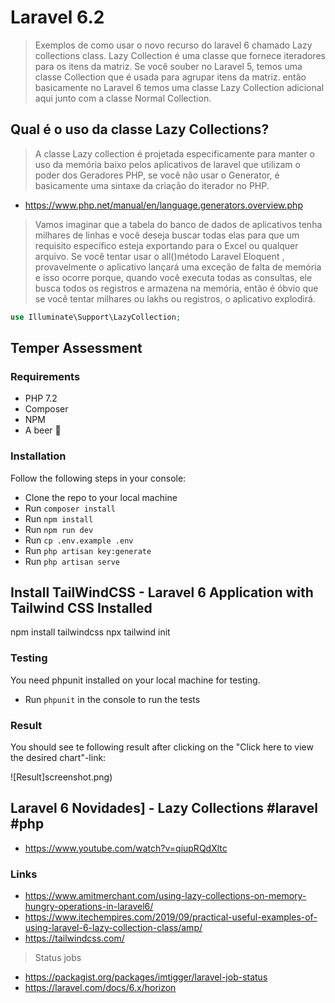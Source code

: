 # Laravel 6.2

> Exemplos de como usar o novo recurso do laravel 6 chamado Lazy collections class.
> Lazy Collection é uma classe que fornece iteradores para os itens da matriz. Se você souber no Laravel 5, temos uma classe Collection que é usada para agrupar itens da matriz. então basicamente no Laravel 6 temos uma classe Lazy Collection adicional aqui junto com a classe Normal Collection.

## Qual é o uso da classe Lazy Collections?
> A classe Lazy collection é projetada especificamente para manter o uso da memória baixo pelos aplicativos de laravel que utilizam o poder dos Geradores PHP, se você não usar o Generator, é basicamente uma sintaxe da criação do iterador no PHP.
- https://www.php.net/manual/en/language.generators.overview.php
> Vamos imaginar que a tabela do banco de dados de aplicativos tenha milhares de linhas e você deseja buscar todas elas para que um requisito específico esteja exportando para o Excel ou qualquer arquivo.
> Se você tentar usar o all()método Laravel Eloquent , provavelmente o aplicativo lançará uma exceção de falta de memória e isso ocorre porque, quando você executa todas as consultas, ele busca todos os registros e armazena na memória, então é óbvio que se você tentar milhares ou lakhs ou registros, o aplicativo explodirá.

```php
use Illuminate\Support\LazyCollection;
```

## Temper Assessment


### Requirements
- PHP 7.2
- Composer
- NPM
- A beer 🍺

### Installation
Follow the following steps in your console:
- Clone the repo to your local machine
- Run `composer install`
- Run `npm install`
- Run `npm run dev`
- Run `cp .env.example .env`
- Run `php artisan key:generate`
- Run `php artisan serve`

## Install TailWindCSS - Laravel 6 Application with Tailwind CSS Installed
npm install tailwindcss
npx tailwind init

### Testing
You need phpunit installed on your local machine for testing.
- Run `phpunit` in the console to run the tests

### Result
You should see te following result after clicking on the "Click here to view the desired chart"-link:

![Result]screenshot.png)

## Laravel 6 Novidades] - Lazy Collections #laravel #php
- https://www.youtube.com/watch?v=qiupRQdXltc

### Links
- https://www.amitmerchant.com/using-lazy-collections-on-memory-hungry-operations-in-laravel6/
- https://www.itechempires.com/2019/09/practical-useful-examples-of-using-laravel-6-lazy-collection-class/amp/
- https://tailwindcss.com/

> Status jobs
- https://packagist.org/packages/imtigger/laravel-job-status
- https://laravel.com/docs/6.x/horizon